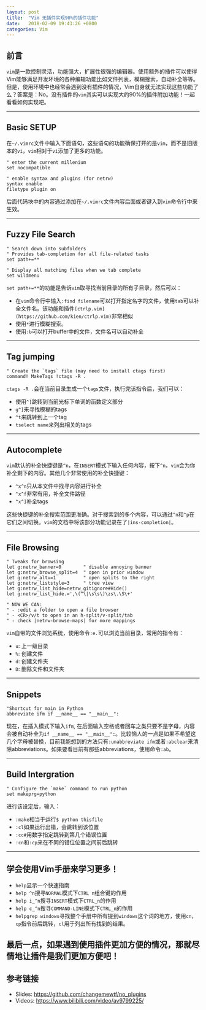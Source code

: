 ```yaml
---
layout: post
title:  "Vim 无插件实现90%的插件功能"
date:   2018-02-09 19:43:26 +0800
categories: Vim
---
```


## 前言
`vim`是一款控制灵活，功能强大，扩展性很强的编辑器。使用额外的插件可以使得Vim能够满足开发环境的各种编辑功能比如文件列表，模糊搜索，自动补全等等。但是，使用环境中也经常会遇到没有插件的情况，Vim自身就无法实现这些功能了么？答案是：No。没有插件的`vim`其实可以实现大约90%的插件附加功能！一起看看如何实现吧。

---

## Basic SETUP
在`~/.vimrc`文件中输入下面语句，这些语句的功能确保打开的是`vim`，而不是旧版本的`vi`，`vim`相对于`vi`添加了更多的功能。
```vim
" enter the current millenium
set nocompatible

" enable syntax and plugins (for netrw)
syntax enable
filetype plugin on
```

后面代码块中的内容通过添加在`~/.vimrc`文件内容后面或者键入到`vim`命令行中来生效。

---

## Fuzzy File Search
```vim
" Search down into subfolders
" Provides tab-completion for all file-related tasks
set path+=**

" Display all matching files when we tab complete
set wildmenu
```
`set path+=**`的功能是告诉`vim`取寻找当前目录的所有子目录，然后可以：
- 在`vim`命令行中输入`:find filename`可以打开指定名字的文件，使用`tab`可以补全文件名。该功能和插件`[ctrlp.vim](https://github.com/kien/ctrlp.vim)`非常相似
- 使用`*`进行模糊搜索。
- 使用`:b`可以打开buffer中的文件，文件名可以自动补全

---

## Tag jumping
```vim
" Create the `tags` file (may need to install ctags first)
command! MakeTags !ctags -R .
```
`ctags -R .`会在当前目录生成一个`tags`文件，执行完该指令后，我们可以：
- 使用`^]`跳转到当前光标下单词的函数定义部分
- `g^]`来寻找模糊的tags
- `^t`来跳转到上一个tag
- `tselect name`来列出相关的tags

---

## Autocomplete
`vim`默认的补全快捷键是`^n`，在`INSERT`模式下输入任何内容，按下`^n`，`vim`会为你补全剩下的内容。其他几个非常使用的补全快捷键：

- `^x^n`只从本文件中找寻内容进行补全
- `^x^f`非常有用，补全文件路径
- `^x^]`补全tags

这些快捷键的补全搜索范围更准确。对于搜索到的多个内容，可以通过`^n`和`^p`在它们之间切换。`vim`的文档中将该部分功能记录在了`|ins-completion|`。

---

## File Browsing
```vim
" Tweaks for browsing
let g:netrw_banner=0        " disable annoying banner
let g:netrw_browse_split=4  " open in prior window
let g:netrw_altv=1          " open splits to the right
let g:netrw_liststyle=3     " tree view
let g:netrw_list_hide=netrw_gitignore#Hide()
let g:netrw_list_hide.=',\(^\|\s\s\)\zs\.\S\+'

" NOW WE CAN:
" - :edit a folder to open a file browser
" - <CR>/v/t to open in an h-split/v-split/tab
" - check |netrw-browse-maps| for more mappings
```
`vim`自带的文件浏览系统，使用命令`:e.`可以浏览当前目录，常用的指令有：
- `u`: 上一级目录
- `%`: 创建文件 
- `d`: 创建文件夹
- `D`: 删除文件和文件夹

---

## Snippets
```vim
"Shortcut for main in Python
abbreviate ifm if __name__ == "__main__":
```
现在，在插入模式下输入`ifm`, 在后面输入空格或者回车之类只要不是字母，内容会被自动补全为`if __name__ == "__main__":`。比较恼人的一点是如果不希望这几个字母被替换，目前我能想到的方法只有`:unabbreviate ifm`或者`:abclear`来清除abbreviations。如果要看目前有那些abbreviations，使用命令`:ab`。

---

## Build Intergration
```vim
" Configure the `make` command to run python
set makeprg=python
```
进行该设定后，输入：
- `:make`相当于运行`$ python thisfile`
- `:cl`如果运行出错，会跳转到该位置
- `:cc#`用数字指定跳转到第几个错误位置
- `:cn`和`:cp`来在不同的错位位置之间前后跳转

---

## 学会使用Vim手册来学习更多！

- `help`显示一个快速指南
- `help ^n`搜寻`NORMAL`模式下`CTRL n`组合键的作用
- `help i_^n`搜寻`INSERT`模式下`CTRL_n`的作用
- `help c_^n`搜寻`COMMAND-LINE`模式下`CTRL_n`的作用
- `helpgrep windows`寻找整个手册中所有提到`windows`这个词的地方，使用`cn`，`cp`指令前后跳转，`cl`用于列出所有找到的结果。

## 最后一点，如果遇到使用插件更加方便的情况，那就尽情地让插件是我们更加方便吧！

## 参考链接
- Slides: <https://github.com/changemewtf/no_plugins>
- Videos: <https://www.bilibili.com/video/av9799225/>
